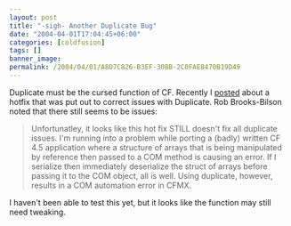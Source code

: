 ```yaml
---
layout: post
title: "-sigh- Another Duplicate Bug"
date: "2004-04-01T17:04:45+06:00"
categories: [coldfusion]
tags: []
banner_image: 
permalink: /2004/04/01/A8D7C826-B3EF-30BB-2C0FAE8470B19D49
---
```


Duplicate must be the cursed function of CF. Recently I <a href="http://www.camdenfamily.com/morpheus/blog/index.cfm?mode=entry&entry=3A8050B5-DF88-5F7B-77CAE2B688824339">posted</a> about a hotfix that was put out to correct issues with Duplicate. Rob Brooks-Bilson noted that there still seems to be issues:

<blockquote>
Unfortunatley, it looks like this hot fix STILL doesn't fix all duplicate issues. I'm running into a problem while porting a (badly) written CF 4.5 application where a structure of arrays that is being manipulated by reference then passed to a COM method is causing an error. If I serialize then immediately deserialize the struct of arrays before passing it to the COM object, all is well. Using duplicate, however, results in a COM automation error in CFMX.
</blockquote>

I haven't been able to test this yet, but it looks like the function may still need tweaking.